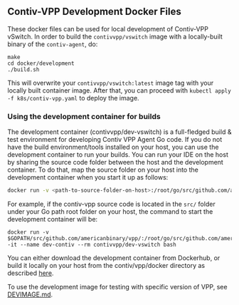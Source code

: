 ## Contiv-VPP Development Docker Files

These docker files can be used for local development of Contiv-VPP vSwitch.
In order to build the `contivvpp/vswitch` image with a locally-built 
binary of the `contiv-agent`, do:

```
make
cd docker/development
./build.sh
```

This will overwrite your `contivvpp/vswitch:latest` image tag with your 
locally built container image. After that, you can proceed with 
`kubectl apply -f k8s/contiv-vpp.yaml` to deploy the image.

### Using the development container for builds

The development container (contivvpp/dev-vswitch) is a full-fledged build & test
environment for developing Contiv VPP Agent Go code. If you do not have the 
build environment/tools installed on your host, you can use the development 
container to run your builds. You can run your IDE on the host by sharing the
source code folder between the host and the development container. To do that,
map the source folder on your host into the development container when you 
start it up as follows:
```bash
docker run -v <path-to-source-folder-on-host>:/root/go/src/github.com/americanbinary/vpp/ -it --name <dev-vontainer-name> --rm <dev-container-image> bash
``` 
For example, if the contiv-vpp source code is located in the `src/` folder
under your Go path root folder on your host, the command to start the
development container will be:
```
docker run -v $GOPATH/src/github.com/americanbinary/vpp/:/root/go/src/github.com/americanbinary/vpp/ -it --name dev-contiv --rm contivvpp/dev-vswitch bash
```

You can either download the development container from Dockerhub, or build it 
locally on your host from the contiv/vpp/docker directory as described [here][1].

[1]: https://github.com/americanbinary/vpp/blob/master/docker/README.md

To use the development image for testing with specific version of VPP, see
[DEVIMAGE.md](../DEVIMAGE.md).